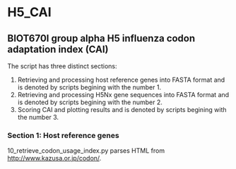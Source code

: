 # H5_CAI
## BIOT670I group alpha H5 influenza codon adaptation index (CAI)

The script has three distinct sections:

1. Retrieving and processing host reference genes into FASTA format and is denoted by scripts begining with the number 1.
2. Retrieving and processing H5Nx gene sequences into FASTA format and is denoted by scripts begining with the number 2.
3. Scoring CAI and plotting results  and is denoted by scripts begining with the number 3.

### Section 1: Host reference genes
10_retrieve_codon_usage_index.py parses HTML from http://www.kazusa.or.jp/codon/.
